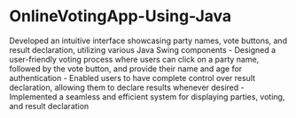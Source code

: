 # OnlineVotingApp-Using-Java
Developed an intuitive interface showcasing party names, vote buttons, and result declaration, utilizing various Java Swing components - Designed a user-friendly voting process where users can click on a party name, followed by the vote button, and provide their name and age for authentication - Enabled users to have complete control over result declaration, allowing them to declare results whenever desired - Implemented a seamless and efficient system for displaying parties, voting, and result declaration

